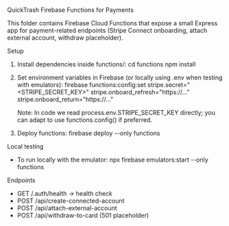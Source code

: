 QuickTrash Firebase Functions for Payments

This folder contains Firebase Cloud Functions that expose a small Express app for payment-related endpoints (Stripe Connect onboarding, attach external account, withdraw placeholder).

Setup

1. Install dependencies inside functions/:
   cd functions
   npm install

2. Set environment variables in Firebase (or locally using .env when testing with emulators):
   firebase functions:config:set stripe.secret="<STRIPE_SECRET_KEY>" stripe.onboard_refresh="https://..." stripe.onboard_return="https://..."

   Note: In code we read process.env.STRIPE_SECRET_KEY directly; you can adapt to use functions.config() if preferred.

3. Deploy functions:
   firebase deploy --only functions

Local testing

- To run locally with the emulator:
  npx firebase emulators:start --only functions

Endpoints
- GET /.auth/health -> health check
- POST /api/create-connected-account
- POST /api/attach-external-account
- POST /api/withdraw-to-card (501 placeholder)
